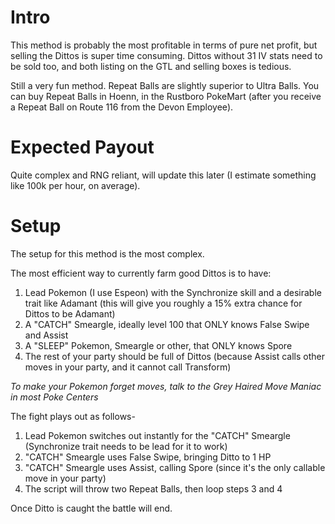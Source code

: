 # Intro
This method is probably the most profitable in terms of pure net profit, but selling the Dittos is super time consuming. Dittos without 31 IV stats need to be sold too, and both listing on the GTL and selling boxes is tedious. 

Still a very fun method. Repeat Balls are slightly superior to Ultra Balls. You can buy Repeat Balls in Hoenn, in the Rustboro PokeMart (after you receive a Repeat Ball on Route 116 from the Devon Employee).

# Expected Payout
Quite complex and RNG reliant, will update this later (I estimate something like 100k per hour, on average).

# Setup
The setup for this method is the most complex. 

The most efficient way to currently farm good Dittos is to have:

1. Lead Pokemon (I use Espeon) with the Synchronize skill and a desirable trait like Adamant (this will give you roughly a 15% extra chance for Dittos to be Adamant)
2. A "CATCH" Smeargle, ideally level 100 that ONLY knows False Swipe and Assist
3. A "SLEEP" Pokemon, Smeargle or other, that ONLY knows Spore
4. The rest of your party should be full of Dittos (because Assist calls other moves in your party, and it cannot call Transform)

*To make your Pokemon forget moves, talk to the Grey Haired Move Maniac in most Poke Centers*

The fight plays out as follows-

1. Lead Pokemon switches out instantly for the "CATCH" Smeargle (Synchronize trait needs to be lead for it to work)
2. "CATCH" Smeargle uses False Swipe, bringing Ditto to 1 HP
3. "CATCH" Smeargle uses Assist, calling Spore (since it's the only callable move in your party)
4. The script will throw two Repeat Balls, then loop steps 3 and 4

Once Ditto is caught the battle will end. 
